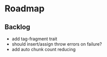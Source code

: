 # Roadmap

## Backlog

- add tag-fragment trait
- should insert/assign throw errors on failure?
- add auto chunk count reducing

